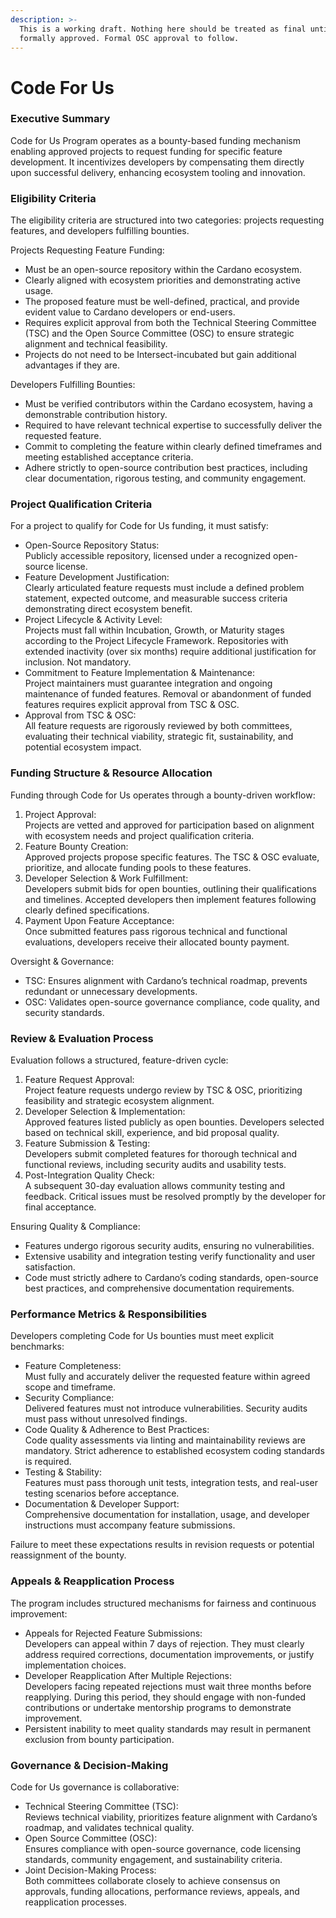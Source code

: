 ```yaml
---
description: >-
  This is a working draft. Nothing here should be treated as final until
  formally approved. Formal OSC approval to follow.
---
```


# Code For Us

### Executive Summary

Code for Us Program operates as a bounty-based funding mechanism enabling approved projects to request funding for specific feature development. It incentivizes developers by compensating them directly upon successful delivery, enhancing ecosystem tooling and innovation.

### Eligibility Criteria

The eligibility criteria are structured into two categories: projects requesting features, and developers fulfilling bounties.

Projects Requesting Feature Funding:

* Must be an open-source repository within the Cardano ecosystem.
* Clearly aligned with ecosystem priorities and demonstrating active usage.
* The proposed feature must be well-defined, practical, and provide evident value to Cardano developers or end-users.
* Requires explicit approval from both the Technical Steering Committee (TSC) and the Open Source Committee (OSC) to ensure strategic alignment and technical feasibility.
* Projects do not need to be Intersect-incubated but gain additional advantages if they are.

Developers Fulfilling Bounties:

* Must be verified contributors within the Cardano ecosystem, having a demonstrable contribution history.
* Required to have relevant technical expertise to successfully deliver the requested feature.
* Commit to completing the feature within clearly defined timeframes and meeting established acceptance criteria.
* Adhere strictly to open-source contribution best practices, including clear documentation, rigorous testing, and community engagement.

### Project Qualification Criteria

For a project to qualify for Code for Us funding, it must satisfy:

* Open-Source Repository Status:\
  Publicly accessible repository, licensed under a recognized open-source license.
* Feature Development Justification:\
  Clearly articulated feature requests must include a defined problem statement, expected outcome, and measurable success criteria demonstrating direct ecosystem benefit.
* Project Lifecycle & Activity Level:\
  Projects must fall within Incubation, Growth, or Maturity stages according to the Project Lifecycle Framework. Repositories with extended inactivity (over six months) require additional justification for inclusion. Not mandatory.
* Commitment to Feature Implementation & Maintenance:\
  Project maintainers must guarantee integration and ongoing maintenance of funded features. Removal or abandonment of funded features requires explicit approval from TSC & OSC.
* Approval from TSC & OSC:\
  All feature requests are rigorously reviewed by both committees, evaluating their technical viability, strategic fit, sustainability, and potential ecosystem impact.

### Funding Structure & Resource Allocation

Funding through Code for Us operates through a bounty-driven workflow:

1. Project Approval:\
   Projects are vetted and approved for participation based on alignment with ecosystem needs and project qualification criteria.
2. Feature Bounty Creation:\
   Approved projects propose specific features. The TSC & OSC evaluate, prioritize, and allocate funding pools to these features.
3. Developer Selection & Work Fulfillment:\
   Developers submit bids for open bounties, outlining their qualifications and timelines. Accepted developers then implement features following clearly defined specifications.
4. Payment Upon Feature Acceptance:\
   Once submitted features pass rigorous technical and functional evaluations, developers receive their allocated bounty payment.

Oversight & Governance:

* TSC: Ensures alignment with Cardano’s technical roadmap, prevents redundant or unnecessary developments.
* OSC: Validates open-source governance compliance, code quality, and security standards.

### &#x20;Review & Evaluation Process

Evaluation follows a structured, feature-driven cycle:

1. Feature Request Approval:\
   Project feature requests undergo review by TSC & OSC, prioritizing feasibility and strategic ecosystem alignment.
2. Developer Selection & Implementation:\
   Approved features listed publicly as open bounties. Developers selected based on technical skill, experience, and bid proposal quality.
3. Feature Submission & Testing:\
   Developers submit completed features for thorough technical and functional reviews, including security audits and usability tests.
4. Post-Integration Quality Check:\
   A subsequent 30-day evaluation allows community testing and feedback. Critical issues must be resolved promptly by the developer for final acceptance.

Ensuring Quality & Compliance:

* Features undergo rigorous security audits, ensuring no vulnerabilities.
* Extensive usability and integration testing verify functionality and user satisfaction.
* Code must strictly adhere to Cardano’s coding standards, open-source best practices, and comprehensive documentation requirements.

### Performance Metrics & Responsibilities

Developers completing Code for Us bounties must meet explicit benchmarks:

* Feature Completeness:\
  Must fully and accurately deliver the requested feature within agreed scope and timeframe.
* Security Compliance:\
  Delivered features must not introduce vulnerabilities. Security audits must pass without unresolved findings.
* Code Quality & Adherence to Best Practices:\
  Code quality assessments via linting and maintainability reviews are mandatory. Strict adherence to established ecosystem coding standards is required.
* Testing & Stability:\
  Features must pass thorough unit tests, integration tests, and real-user testing scenarios before acceptance.
* Documentation & Developer Support:\
  Comprehensive documentation for installation, usage, and developer instructions must accompany feature submissions.

Failure to meet these expectations results in revision requests or potential reassignment of the bounty.

### Appeals & Reapplication Process

The program includes structured mechanisms for fairness and continuous improvement:

* Appeals for Rejected Feature Submissions:\
  Developers can appeal within 7 days of rejection. They must clearly address required corrections, documentation improvements, or justify implementation choices.
* Developer Reapplication After Multiple Rejections:\
  Developers facing repeated rejections must wait three months before reapplying. During this period, they should engage with non-funded contributions or undertake mentorship programs to demonstrate improvement.
* Persistent inability to meet quality standards may result in permanent exclusion from bounty participation.

### Governance & Decision-Making

Code for Us governance is collaborative:

* Technical Steering Committee (TSC):\
  Reviews technical viability, prioritizes feature alignment with Cardano’s roadmap, and validates technical quality.
* Open Source Committee (OSC):\
  Ensures compliance with open-source governance, code licensing standards, community engagement, and sustainability criteria.
* Joint Decision-Making Process:\
  Both committees collaborate closely to achieve consensus on approvals, funding allocations, performance reviews, appeals, and reapplication processes.
